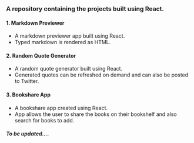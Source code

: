 ### A repository containing the projects built using React.

#### 1. Markdown Previewer
* A markdown previewer app built using React.
* Typed markdown is rendered as HTML.

#### 2. Random Quote Generator
* A random quote generator built using React.
* Generated quotes can be refreshed on demand and can also be posted to Twitter.

#### 3. Bookshare App
* A bookshare app created using React.
* App allows the user to share the books on their bookshelf and also search for books to add.

##### To be updated....
